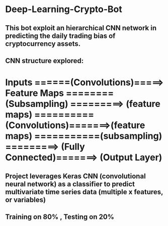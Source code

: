 # Deep-Learning-Crypto-Bot

## This bot exploit an hierarchical CNN network in predicting the daily trading bias of cryptocurrency assets.

## CNN structure explored:

# Inputs ======(Convolutions)=====> Feature Maps ======== (Subsampling) =========> (feature maps) ========== (Convolutions)=======>(feature maps) ===========(subsampling) =========> (Fully Connected)=======> (Output Layer)

## Project leverages Keras CNN (convolutional neural network) as a classifier to predict multivariate time series data (multiple x features, or variables)

## Training on 80% , Testing on 20%
